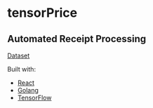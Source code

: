 # tensorPrice
Automated Receipt Processing
---

[Dataset](https://www.dropbox.com/sh/s2c8tpwu0hzpmzn/AAA0tIPwcMb4Swk1uNi511lIa?dl=0)

Built with:
* [React](https://reactjs.org/)
* [Golang](https://golang.org/)
* [TensorFlow](https://www.tensorflow.org/)
